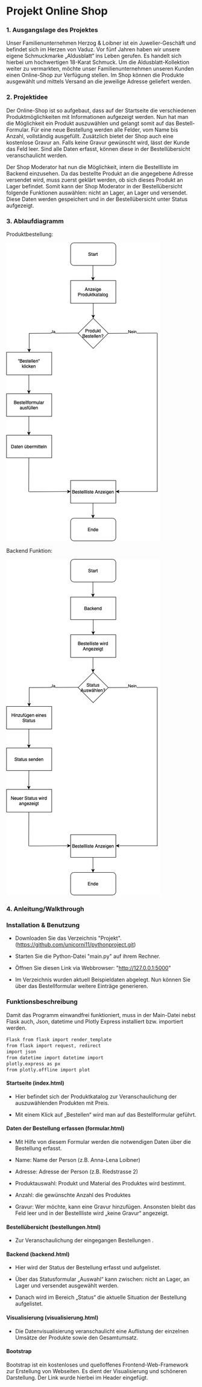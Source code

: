 # Projekt Online Shop

### 1. Ausgangslage des Projektes 

   Unser Familienunternehmen Herzog & Loibner ist ein Juwelier-Geschäft und befindet sich im
   Herzen von Vaduz. Vor fünf Jahren haben wir unsere eigene Schmuckmarke „Aldusblatt“ ins Leben gerufen. Es handelt
   sich hierbei um hochwertigen 18-Karat Schmuck. Um die Aldusblatt-Kollektion weiter zu vermarkten, möchte unser
   Familienunternehmen unseren Kunden einen Online-Shop zur Verfügung stellen. Im Shop können die Produkte ausgewählt und mittels Versand an die jeweilige
   Adresse geliefert werden.

### 2. Projektidee 

   Der Online-Shop ist so aufgebaut, dass auf der Startseite die verschiedenen Produktmöglichkeiten mit
   Informationen aufgezeigt werden. Nun hat man die Möglichkeit ein Produkt auszuwählen und gelangt somit auf das
   Bestell-Formular. Für eine neue Bestellung werden alle Felder, vom Name bis Anzahl, vollständig ausgefüllt.
   Zusätzlich bietet der Shop auch eine kostenlose Gravur an. Falls keine Gravur gewünscht wird, lässt der Kunde das
   Feld leer. Sind alle Daten erfasst, können diese in der Bestellübersicht veranschaulicht werden.

   Der Shop Moderator hat nun die Möglichkeit, intern die Bestellliste im Backend einzusehen. Da das bestellte Produkt an die angegebene Adresse versendet wird,
   muss zuerst geklärt werden, ob sich dieses Produkt an Lager befindet. Somit kann der Shop Moderator in der Bestellübersicht
   folgende Funktionen auswählen: nicht an Lager, an Lager und versendet. Diese Daten werden gespeichert und in der
   Bestellübersicht unter Status aufgezeigt. 

### 3. Ablaufdiagramm 

Produktbestellung:

![Diagramm](./static//produktbestellung.png)




Backend Funktion: 

![Diagramm](./static//backend.png)


### 4. Anleitung/Walkthrough

### Installation & Benutzung

* Downloaden Sie das Verzeichnis "Projekt". (https://github.com/unicorni11/pythonproject.git)

* Starten Sie die Python-Datei "main.py" auf ihrem Rechner.

* Öffnen Sie diesen Link via Webbrowser: "http://127.0.0.1:5000"

* Im Verzeichnis wurden aktuell Beispieldaten abgelegt. Nun können Sie über das Bestellformular weitere Einträge generieren. 


### Funktionsbeschreibung

Damit das Programm einwandfrei funktioniert, muss in der Main-Datei nebst Flask auch, Json, datetime und Plotly Express
installiert bzw. importiert werden.

```from flask import
Flask from flask import render_template 
from flask import request, redirect 
import json 
from datetime import datetime import 
plotly.express as px 
from plotly.offline import plot 
```

#### Startseite (index.html)
* Hier befindet sich der Produktkatalog zur Veranschaulichung der auszuwählenden Produkten mit Preis. 

* Mit einem Klick auf „Bestellen“ wird man auf das Bestellformular geführt.

#### Daten der Bestellung erfassen (formular.html)
* Mit Hilfe von diesem Formular werden die notwendigen Daten über die Bestellung erfasst. 

* Name: Name der Person (z.B. Anna-Lena Loibner)

* Adresse: Adresse der Person (z.B. Riedstrasse 2)

* Produktauswahl: Produkt und Material des Produktes wird bestimmt. 

* Anzahl: die gewünschte Anzahl des Produktes

* Gravur: Wer möchte, kann eine Gravur hinzufügen. Ansonsten bleibt das Feld leer und in der Bestellliste wird „keine
Gravur“ angezeigt.

#### Bestellübersicht (bestellungen.html)
* Zur Veranschaulichung der eingegangen Bestellungen .

#### Backend (backend.html)
* Hier wird der Status der Bestellung erfasst und aufgelistet.

* Über das Statusformular „Auswahl“ kann zwischen: nicht
an Lager, an Lager und versendet ausgewählt werden. 

* Danach wird im Bereich „Status“ die aktuelle Situation der
Bestellung aufgelistet.

#### Visualisierung (visualisierung.html)
* Die Datenvisualisierung veranschaulicht eine Auflistung der einzelnen Umsätze der Produkte sowie den
Gesamtumsatz.

#### Bootstrap

Bootstrap ist ein kostenloses und quelloffenes Frontend-Web-Framework zur Erstellung von Webseiten. Es dient der
Visualisierung und schöneren Darstellung. Der Link wurde hierbei im Header eingefügt.



